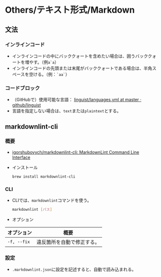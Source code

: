 # Others/テキスト形式/Markdown

## 文法

### インラインコード

- インラインコードの中にバッククォートを含めたい場合は、囲うバッククォートを増やす。（例``a`a``）
- インラインコードの先頭または末尾がバッククォートである場合は、半角スペースを空ける。（例：`` `aa` ``）

### コードブロック

- （GitHubで）使用可能な言語： [linguist/languages.yml at master · github/linguist](https://github.com/github/linguist/blob/master/lib/linguist/languages.yml)
- 言語を指定しない場合は、`text`または`plaintext`とする。

## markdownlint-cli

### 概要

- [igorshubovych/markdownlint-cli: MarkdownLint Command Line Interface](https://github.com/igorshubovych/markdownlint-cli)
- インストール

  ```bash
  brew install markdownlint-cli
  ```

### CLI

- CLIでは、`markdownlint`コマンドを使う。

  ```bash
  markdownlint [パス]
  ```

- オプション

|オプション|概要|
|---|---|
|`-f, --fix`|違反箇所を自動で修正する。|

### 設定

- `.markdownlint.json`に設定を記述すると、自動で読み込まれる。

